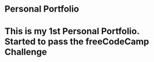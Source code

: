<h1>Personal Portfolio<h1>
  
  This is my 1st Personal Portfolio. Started to pass the freeCodeCamp Challenge
